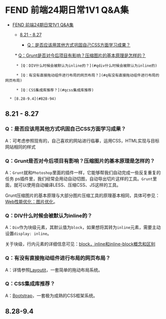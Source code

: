 # FEND 前端24期日常1V1 Q&A集

   * [FEND 前端24期日常1V1 Q&amp;A集](#fend-前端24期日常1v1-qa集)
   
      * [8.21 - 8.27](#821---827)
      
         * [Q：是否应该用其他方式巩固自己CSS方面学习成果？](#q是否应该用其他方式巩固自己css方面学习成果)
         
         * [Q：Grunt是否对今后项目有影响？压缩图片的基本原理是怎样的？](#qgrunt是否对今后项目有影响压缩图片的基本原理是怎样的)
         
         * [Q：DIV什么时候会被默认为inline的？](#qdiv什么时候会被默认为inline的)
         
         * [Q：有没有直接拖动组件进行布局的网页布局？](#q有没有直接拖动组件进行布局的网页布局)
         
         * [Q：CSS集成库推荐？](#qcss集成库推荐)
         
      * [8.28-9.4](#828-94)
      
## 8.21 - 8.27
### Q：是否应该用其他方式巩固自己CSS方面学习成果？
A：可考虑参照现有的，自己喜欢的网站进行临摹，运用CSS，HTML实现与目标网站相同的样式
### Q：Grunt是否对今后项目有影响？压缩图片的基本原理是怎样的？
A：`Grunt`就和`Photoshop`里面的插件一样，它能够帮我们自动完成一些反复重复的任务
ps插件里，我们经常会用动自动切图，自动导出切片这样的工具。`Grunt`里面，就可以使用自动编译LESS、压缩CSS、JS这样的工具。

Grunt压缩图片的基本原理与大部分图片压缩工具的原理基本相同，具体可参见：[Web性能优化：图片优化](http://web.jobbole.com/81766/)。
### Q：DIV什么时候会被默认为inline的？
A：`Div`作为块级元素，其默认值为`block`，如果想将其转为`inline`元素，需要主动设置`display: inline`。

关于块级，行内元素的详细信息可见：[block，inline和inline-block概念和区别](http://www.cnblogs.com/KeithWang/p/3139517.html)
### Q：有没有直接拖动组件进行布局的网页布局？
A：详情参照[Layoutit](http://layoutit.justjavac.com)，一套简单的拖动布局系统。
### Q：CSS集成库推荐？
A：[Bootstrap](http://www.bootcss.com)，一套极为成熟的CSS框架系统。
## 8.28-9.4


